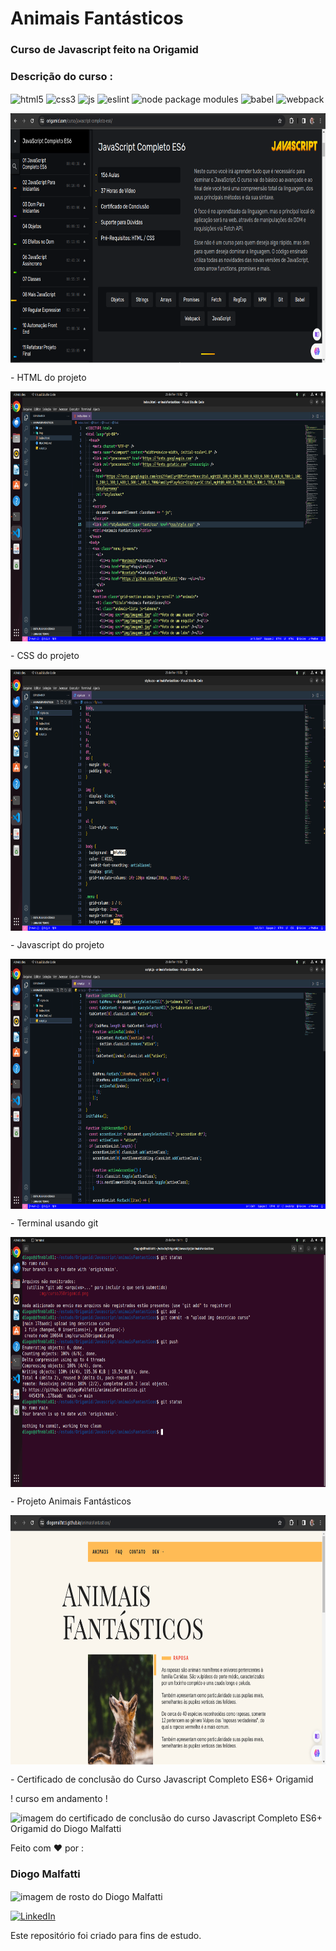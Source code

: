 # Animais Fantásticos

### Curso de Javascript feito na Origamid

### Descrição do curso :

<img align="center" alt="html5"
  src="https://img.shields.io/badge/HTML5-E34F26?style=for-the-badge&logo=html5&logoColor=white" />
<img align="center" alt="css3"
  src="https://img.shields.io/badge/CSS3-1572B6?style=for-the-badge&logo=css3&logoColor=white" />
<img align="center" alt="js"
  src="https://img.shields.io/badge/JavaScript-F7DF1E?style=for-the-badge&logo=javascript&logoColor=black" />
<img align="center" alt="eslint"
  src="https://img.shields.io/badge/ESLint-4B3263?style=for-the-badge&logo=eslint&logoColor=white" />
<img align="center" alt="node package modules"
  src="https://img.shields.io/badge/NPM-%23CB3837.svg?style=for-the-badge&logo=npm&logoColor=white" />
<img align="center" alt="babel"
  src="https://img.shields.io/badge/Babel-F9DC3e?style=for-the-badge&logo=babel&logoColor=black" />
<img align="center" alt="webpack"
  src="https://img.shields.io/badge/webpack-%238DD6F9.svg?style=for-the-badge&logo=webpack&logoColor=black" />

<img align="center" alt="imagem da descrição do curso de javascript da origamid"
  height="400em" src="https://github.com/DiogoMalfatti/animaisFantasticos/blob/main/img/cursoJSOrigamid.png" />

<p> - HTML do projeto</p>
<img align="center" alt="html do projeto"
  height="400em" src="https://github.com/DiogoMalfatti/animaisFantasticos/blob/main/img/imgDoHTMLAnimaisFantasticos.png" />

<p> - CSS do projeto</p>
<img align="center" alt="css do projeto"
  height="418em" src="https://github.com/DiogoMalfatti/animaisFantasticos/blob/main/img/imgDoCSSAnimaisFantasticos.png" />

<p> - Javascript do projeto</p>
<img align="center" alt="javascript do projeto"
  height="400em" src="https://github.com/DiogoMalfatti/animaisFantasticos/blob/main/img/imgDoJSAnimaisFantasticos.png" />

<p> - Terminal usando git</p>
<img align="center" alt="terminal usando git"
  height="400em" src="https://github.com/DiogoMalfatti/animaisFantasticos/blob/main/img/imgDoTerminalGit.png" />

<p> - Projeto Animais Fantásticos</p>
<img align="center" alt="imagem do projeto animais fantasticos"
  height="400em" src="https://github.com/DiogoMalfatti/animaisFantasticos/blob/main/img/animaisFantasticos.png" />

<p> - Certificado de conclusão do Curso Javascript Completo ES6+ Origamid</p>
<p>! curso em andamento !</p>
<img align="center" alt="imagem do certificado de conclusão do curso Javascript Completo ES6+ Origamid do Diogo Malfatti"
  height="418em" src="" />

<p>Feito com ❤️ por :</p>

### Diogo Malfatti

<img align="center" alt="imagem de rosto do Diogo Malfatti"
  height="115em" src="https://avatars.githubusercontent.com/u/52624848?s=400&u=d80e830d58ef6925f2897d660df9650f64533de5&v=4" />

[![LinkedIn](https://img.shields.io/badge/LinkedIn-0077B5?style=for-the-badge&logo=linkedin&logoColor=white)](https://www.linkedin.com/in/diogomalfatti/)

<p>Este repositório foi criado para fins de estudo.</p>

<br/>
